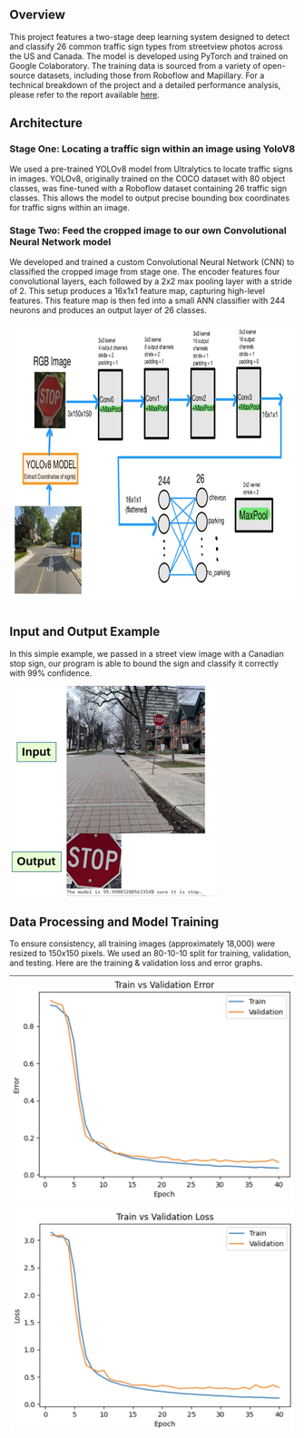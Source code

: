 ## Overview
This project features a two-stage deep learning system designed to detect and classify 26 common traffic sign types from streetview photos across the US and Canada. The model is developed using PyTorch and trained on Google Colaboratory. The training data is sourced from a variety of open-source datasets, including those from Roboflow and Mapillary. For a technical breakdown of the project and a detailed performance analysis, please refer to the report available [here](https://drive.google.com/file/d/10MgrnIAf6UcEKIky3fRQqqh63al1jnA5/view?usp=sharing).

## Architecture
### Stage One: Locating a traffic sign within an image using YoloV8
We used a pre-trained YOLOv8 model from Ultralytics to locate traffic signs in images. YOLOv8, originally trained on the COCO dataset with 80 object classes, was fine-tuned with a Roboflow dataset containing 26 traffic sign classes. This allows the model to output precise bounding box coordinates for traffic signs within an image.
### Stage Two: Feed the cropped image to our own Convolutional Neural Network model
We developed and trained a custom Convolutional Neural Network (CNN) to classified the cropped image from stage one. The encoder features four convolutional layers, each followed by a 2x2 max pooling layer with a stride of 2. This setup produces a 16x1x1 feature map, capturing high-level features. This feature map is then fed into a small ANN classifier with 244 neurons and produces an output layer of 26 classes.

<img src="https://github.com/3ric03/TrafficSense/blob/main/img/model_architecture.jpg" width="1036px" height="500px"> 

## Input and Output Example
In this simple example, we passed in a street view image with a Canadian stop sign, our program is able to bound the sign and classify it correctly with 99% confidence.

<img src="https://github.com/3ric03/TrafficSense/blob/main/img/q_normal_cond.png"> 

## Data Processing and Model Training
To ensure consistency, all training images (approximately 18,000) were resized to 150x150 pixels. We used an 80-10-10 split for training, validation, and testing.
Here are the training & validation loss and error graphs.

<img src="https://github.com/3ric03/TrafficSense/blob/main/img/error.png" width="500px" height="400px"> <img src="https://github.com/3ric03/TrafficSense/blob/main/img/loss.png" width="500px" height="400px">
